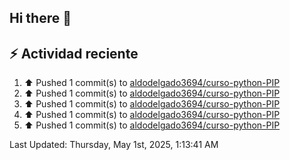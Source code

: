 ## Hi there 👋

## :zap: Actividad reciente
<!--RECENT_ACTIVITY:start-->
1. ⬆️ Pushed 1 commit(s) to [aldodelgado3694/curso-python-PIP](https://github.com/aldodelgado3694/curso-python-PIP)<br>
2. ⬆️ Pushed 1 commit(s) to [aldodelgado3694/curso-python-PIP](https://github.com/aldodelgado3694/curso-python-PIP)<br>
3. ⬆️ Pushed 1 commit(s) to [aldodelgado3694/curso-python-PIP](https://github.com/aldodelgado3694/curso-python-PIP)<br>
4. ⬆️ Pushed 1 commit(s) to [aldodelgado3694/curso-python-PIP](https://github.com/aldodelgado3694/curso-python-PIP)<br>
5. ⬆️ Pushed 1 commit(s) to [aldodelgado3694/curso-python-PIP](https://github.com/aldodelgado3694/curso-python-PIP)<br>
<!--RECENT_ACTIVITY:end-->

<!--RECENT_ACTIVITY:last_update-->
Last Updated: Thursday, May 1st, 2025, 1:13:41 AM
<!--RECENT_ACTIVITY:last_update_end-->

<!--
**aldodelgado3694/aldodelgado3694** is a ✨ _special_ ✨ repository because its `README.md` (this file) appears on your GitHub profile.

Here are some ideas to get you started:

- 🔭 I’m currently working on ...
- 🌱 I’m currently learning ...
- 👯 I’m looking to collaborate on ...
- 🤔 I’m looking for help with ...
- 💬 Ask me about ...
- 📫 How to reach me: ...
- 😄 Pronouns: ...
- ⚡ Fun fact: ...
-->
